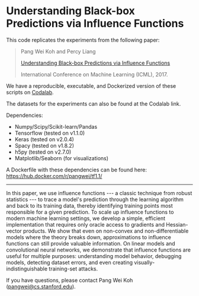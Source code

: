 # Understanding Black-box Predictions via Influence Functions

This code replicates the experiments from the following paper:

> Pang Wei Koh and Percy Liang
>
> [Understanding Black-box Predictions via Influence Functions](https://arxiv.org/abs/1703.04730)
>
> International Conference on Machine Learning (ICML), 2017.

We have a reproducible, executable, and Dockerized version of these scripts on [Codalab](https://worksheets.codalab.org/worksheets/0x2b314dc3536b482dbba02783a24719fd/).

The datasets for the experiments can also be found at the Codalab link.

Dependencies:
- Numpy/Scipy/Scikit-learn/Pandas
- Tensorflow (tested on v1.1.0)
- Keras (tested on v2.0.4)
- Spacy (tested on v1.8.2)
- h5py (tested on v2.7.0)
- Matplotlib/Seaborn (for visualizations)

A Dockerfile with these dependencies can be found here: https://hub.docker.com/r/pangwei/tf1.1/

---

In this paper, we use influence functions --- a classic technique from robust statistics --- 
to trace a model's prediction through the learning algorithm and back to its training data, 
thereby identifying training points most responsible for a given prediction.
To scale up influence functions to modern machine learning settings,
we develop a simple, efficient implementation that requires only oracle access to gradients 
and Hessian-vector products.
We show that even on non-convex and non-differentiable models
where the theory breaks down,
approximations to influence functions can still provide valuable information.
On linear models and convolutional neural networks,
we demonstrate that influence functions are useful for multiple purposes:
understanding model behavior, debugging models, detecting dataset errors,
and even creating visually-indistinguishable training-set attacks.

If you have questions, please contact Pang Wei Koh (<pangwei@cs.stanford.edu>).
